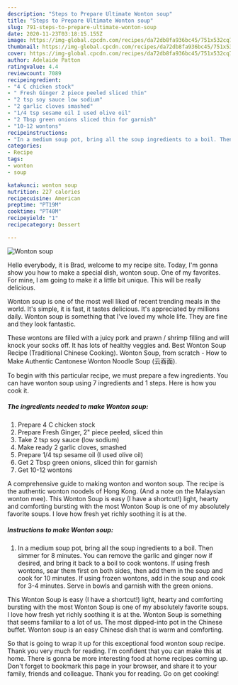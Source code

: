 ```yaml
---
description: "Steps to Prepare Ultimate Wonton soup"
title: "Steps to Prepare Ultimate Wonton soup"
slug: 791-steps-to-prepare-ultimate-wonton-soup
date: 2020-11-23T03:18:15.155Z
image: https://img-global.cpcdn.com/recipes/da72db8fa936bc45/751x532cq70/wonton-soup-recipe-main-photo.jpg
thumbnail: https://img-global.cpcdn.com/recipes/da72db8fa936bc45/751x532cq70/wonton-soup-recipe-main-photo.jpg
cover: https://img-global.cpcdn.com/recipes/da72db8fa936bc45/751x532cq70/wonton-soup-recipe-main-photo.jpg
author: Adelaide Patton
ratingvalue: 4.4
reviewcount: 7089
recipeingredient:
- "4 C chicken stock"
- " Fresh Ginger 2 piece peeled sliced thin"
- "2 tsp soy sauce low sodium"
- "2 garlic cloves smashed"
- "1/4 tsp sesame oil I used olive oil"
- "2 Tbsp green onions sliced thin for garnish"
- "10-12 wontons"
recipeinstructions:
- "In a medium soup pot, bring all the soup ingredients to a boil. Then simmer for 8 minutes. You can remove the garlic and ginger now if desired, and bring it back to a boil to cook wontons. If using fresh wontons, sear them first on both sides, then add them in the soup and cook for 10 minutes. If using frozen wontons, add in the soup and cook for 3-4 minutes. Serve in bowls and garnish with the green onions."
categories:
- Recipe
tags:
- wonton
- soup

katakunci: wonton soup 
nutrition: 227 calories
recipecuisine: American
preptime: "PT19M"
cooktime: "PT40M"
recipeyield: "1"
recipecategory: Dessert

---
```



![Wonton soup](https://img-global.cpcdn.com/recipes/da72db8fa936bc45/751x532cq70/wonton-soup-recipe-main-photo.jpg)

Hello everybody, it is Brad, welcome to my recipe site. Today, I'm gonna show you how to make a special dish, wonton soup. One of my favorites. For mine, I am going to make it a little bit unique. This will be really delicious.

Wonton soup is one of the most well liked of recent trending meals in the world. It's simple, it is fast, it tastes delicious. It's appreciated by millions daily. Wonton soup is something that I've loved my whole life. They are fine and they look fantastic.

These wontons are filled with a juicy pork and prawn / shrimp filling and will knock your socks off. It has lots of healthy veggies and. Best Wonton Soup Recipe (Traditional Chinese Cooking). Wonton Soup, from scratch - How to Make Authentic Cantonese Wonton Noodle Soup (云吞面).


To begin with this particular recipe, we must prepare a few ingredients. You can have wonton soup using 7 ingredients and 1 steps. Here is how you cook it.

<!--inarticleads1-->

##### The ingredients needed to make Wonton soup:

1. Prepare 4 C chicken stock
1. Prepare  Fresh Ginger, 2&#34; piece peeled, sliced thin
1. Take 2 tsp soy sauce (low sodium)
1. Make ready 2 garlic cloves, smashed
1. Prepare 1/4 tsp sesame oil (I used olive oil)
1. Get 2 Tbsp green onions, sliced thin for garnish
1. Get 10-12 wontons


A comprehensive guide to making wonton and wonton soup. The recipe is the authentic wonton noodels of Hong Kong. (And a note on the Malaysian wonton mee). This Wonton Soup is easy (I have a shortcut!) light, hearty and comforting bursting with the most Wonton Soup is one of my absolutely favorite soups. I love how fresh yet richly soothing it is at the. 

<!--inarticleads2-->

##### Instructions to make Wonton soup:

1. In a medium soup pot, bring all the soup ingredients to a boil. Then simmer for 8 minutes. You can remove the garlic and ginger now if desired, and bring it back to a boil to cook wontons. If using fresh wontons, sear them first on both sides, then add them in the soup and cook for 10 minutes. If using frozen wontons, add in the soup and cook for 3-4 minutes. Serve in bowls and garnish with the green onions.


This Wonton Soup is easy (I have a shortcut!) light, hearty and comforting bursting with the most Wonton Soup is one of my absolutely favorite soups. I love how fresh yet richly soothing it is at the. Wonton Soup is something that seems familiar to a lot of us. The most dipped-into pot in the Chinese buffet. Wonton soup is an easy Chinese dish that is warm and comforting. 

So that is going to wrap it up for this exceptional food wonton soup recipe. Thank you very much for reading. I'm confident that you can make this at home. There is gonna be more interesting food at home recipes coming up. Don't forget to bookmark this page in your browser, and share it to your family, friends and colleague. Thank you for reading. Go on get cooking!
